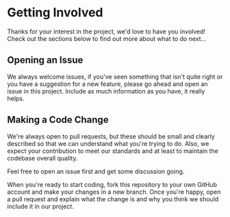 # Getting Involved

Thanks for your interest in the project, we'd love to have you involved! Check out the sections below to find out more
about what to do next...

## Opening an Issue

We always welcome issues, if you've seen something that isn't quite right or you have a suggestion for a new feature,
please go ahead and open an issue in this project. Include as much information as you have, it really helps.

## Making a Code Change

We're always open to pull requests, but these should be small and clearly described so that we can understand what
you're trying to do. Also, we expect your contribution to meet our standards and at least to maintain the codebase
overall quality.

Feel free to open an issue first and get some discussion going.

When you're ready to start coding, fork this repository to your own GitHub account and make your changes in a new
branch. Once you're happy, open a pull request and explain what the change is and why you think we should include it in
our project.
 

